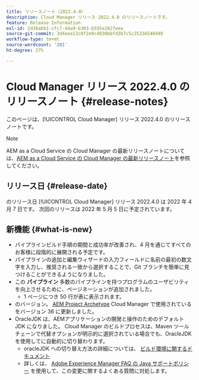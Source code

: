 ```yaml
---
title: リリースノート（2022.4.0）
description: Cloud Manager リリース 2022.4.0 のリリースノートです。
feature: Release Information
exl-id: 2d38abb1-cfc7-44a9-b303-b555e2827eea
source-git-commit: 3d4eea13c0f2e9c4030bbfd3b7c5c25336548498
workflow-type: tm+mt
source-wordcount: '281'
ht-degree: 27%

---
```



# Cloud Manager リリース 2022.4.0 のリリースノート {#release-notes}

このページは、[!UICONTROL Cloud Manager] リリース 2022.4.0 のリリースノートです。

>[!NOTE]
>
>AEM as a Cloud Service の Cloud Manager の最新リリースノートについては、[AEM as a Cloud Service の Cloud Manager の最新リリースノート](https://experienceleague.adobe.com/docs/experience-manager-cloud-service/content/implementing/using-cloud-manager/release-notes-cloud-manager/release-notes-cm-current.html?lang=ja)を参照してください。

## リリース日 {#release-date}

のリリース日 [!UICONTROL Cloud Manager] リリース 2022.4.0 は 2022 年 4 月 7 日です。 次回のリリースは 2022 年 5 月 5 日に予定されています。

## 新機能 {#what-is-new}

* パイプラインビルド手順の期間と成功率が改善され、4 月を通じてすべてのお客様に段階的に展開される予定です。
* パイプラインの追加と編集ウィザードの入力フィールドに名前の最初の数文字を入力し、推奨される一致から選択することで、Git ブランチを簡単に見つけることができるようになりました。
* この **パイプライン** 多数のパイプラインを持つプログラムのユーザビリティを向上させるために、ページネーションが追加されました。
   * 1 ページにつき 50 行が表に表示されます。
* のバージョン。 [AEM Project Archetype](https://experienceleague.adobe.com/docs/experience-manager-core-components/using/developing/archetype/overview.html?lang=ja) Cloud Manager で使用されているをバージョン 36 に更新しました。
* OracleJDK は、AEMアプリケーションの開発と操作のためのデフォルト JDK になりました。 Cloud Manager のビルドプロセスは、Maven ツールチェーンで代替オプションが明示的に選択されている場合でも、OracleJDK を使用してに自動的に切り替わります。
   * oracleJDK への切り替え方法の詳細については、 [ビルド環境に関するドキュメント](/help/using/build-environment-details.md#using-java-support)
   * 詳しくは、 [Adobe Experience Manager FAQ の Java サポートポリシー](https://experienceleague.adobe.com/docs/experience-manager-65/assets/Java_Policy_for_Adobe_Experience_Manager.pdf) を使用して、この変更に関するよくある質問に対処します。
